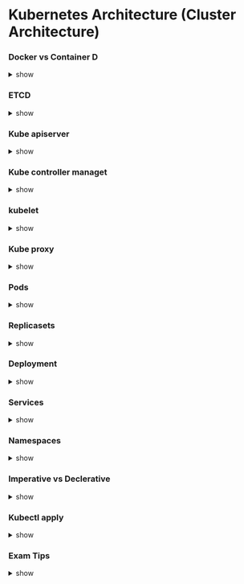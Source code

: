 # Kubernetes Architecture (Cluster Architecture)


### Docker vs Container D
<details><summary>show</summary>
<p>
  
```bash
cmds
```

</p>
</details>

### ETCD
<details><summary>show</summary>
<p>
  
```bash
cmds
```

</p>
</details>

### Kube apiserver
<details><summary>show</summary>
<p>
  
```bash
cmds
```

</p>
</details>

###  Kube controller managet
<details><summary>show</summary>
<p>
  
```bash
cmds
```

</p>
</details>

###  kubelet
<details><summary>show</summary>
<p>

```bash
  
cmds

```

</p>
</details>


###  Kube proxy 
<details><summary>show</summary>

<p>

```bash
kubectl get pods -n kube-system
kubectl get daemonset -n kube-system
```

</p>
</details>



###  Pods
<details><summary>show</summary>
<p>

```bash
kubectl get pods
```

</p>
</details>


###  Replicasets 
<details><summary>show</summary>
<p>

```bash
kubectl get replicaset
kubectl create f replicaset definition.yml
kubectl get replicaset
kubectl delete replicaset myapp replicaset *Also deletes all underlying PODs
kubectl replace f replicaset definition.yml
kubectl scale replicas=6 f replicaset definition.yml
```

</p>
</details>

### Deployment

<details><summary>show</summary>
<p>

```bash
kubectl create f deployment definition.yml
kubectl get deployments

kubectl get all

```




Useful link bookmark for exam as well
https://kubernetes.io/docs/reference/kubectl/conventions/

Basically use -o yaml to create yaml template instead of writing 
and use --dry-run=client to test if your cmd is going to run fine without running it 
e.g.

```bash
kubectl create deployment --image=nginx nginx --replicas=4 --dry-run=client -o yaml > nginx-deployment.yaml
```

</p>
</details>

### Services
<details><summary>show</summary>
<p>
Nodeport: target port:#, port:#, NodePort:# for outside world connectivity to the pod running container
ClusterIP: Default service
Loadbalancer: for frontend connecting to outside world. Uses native load balancing of cloud e.g. GCP, AWS, Azure, etc

```bash
k get svc
```
</p>
</details>

### Namespaces
<details><summary>show</summary>
<p>
Resource Quota, default DNS between different DNS, 3 namespaces by default (default, kube-system, kube-public)
```bash
k get pods -A
k get svc -n=marketing
kubectl config set-context $(kubectl config current-context) --namespace=prod
kubectl get pods --namespace=default
kubectl get pods --all-namespaces
```
</p>
</details>


### Imperative vs Declerative 
<details><summary>show</summary>
<p>
  Step by step (cmd's e.g. k edit/get/scale/create/run) vs config (yaml e.g. terraform, ansible, chef, k apply -f name.yml)

```bash
k run httpd --image=httpd:alpine --port=80 --expose

k create deployment redis-deploy --image=redis --replicas=2 --namespace=dev-ns

k run custom-nginx --image=nginx --port=8080

k create deployment --image=kodekloud/webapp-color --replicas=3 webapp

k create service clusterip redis-service --tcp=6379:6379 or k expose pod redis --port 6379 --name redis-service

k describe svc redis-service

k run --image=redis:alpine redis --labels=tier=db

k create ns dev-ns
```
</p>
</details>

### Kubectl apply
<details><summary>show</summary>
<p>
  It creates a live object config add some extra tags and also creates json format to keep track of the last modified config and compares the old and new to see what actions to perform on the file.

```bash
kubectl apply f deployment definition.yml
kubectl run nginx image= nginx


kubectl create f deployment definition.yml                                  (create)
kubectl get deployments                                                     (Get)
kubectl apply f deployment definition.yml                                   (Update)
kubectl set image deployment/ myapp deployment nginx =nginx:1.9.1           (Update)
kubectl rollout status deployment/ myapp deployment                         (Status)
kubectl rollout history deployment/ myapp deployment                        (Status)
kubectl rollout undo deployment/ myapp deployment                           (Rollback)
```
</p>
</details>





### Exam Tips
<details><summary>show</summary>
<p>
```bash
 Create Objects
kubectl apply f nginx.yaml
kubectl run image= nginx nginx
kubectl create deployment image= nginx nginx
kubectl expose deployment nginx port 80

  Update Objects
kubectl apply f nginx.yaml
kubectl edit deployment nginx
kubectl scale deployment nginx replicas=5
kubectl set image deployment nginx nginx =nginx:1.18
```
</p>
</details>




